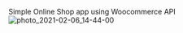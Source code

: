 Simple Online Shop app using Woocommerce API
![photo_2021-02-06_14-44-00](https://user-images.githubusercontent.com/68466989/107117101-0c3e0280-688d-11eb-861a-3abc8a856f44.jpg)
